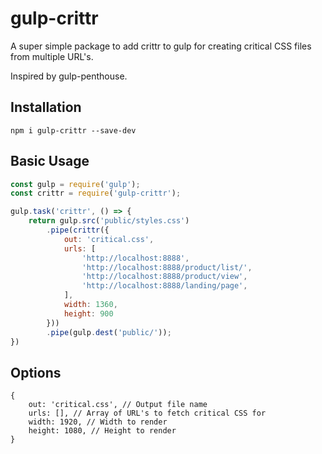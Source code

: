 # gulp-crittr
A super simple package to add crittr to gulp for creating critical CSS files from multiple URL's.

Inspired by gulp-penthouse.

## Installation

```
npm i gulp-crittr --save-dev
```

## Basic Usage

```js
const gulp = require('gulp');
const crittr = require('gulp-crittr');

gulp.task('crittr', () => {
	return gulp.src('public/styles.css')
		.pipe(crittr({
			out: 'critical.css',
			urls: [
				'http://localhost:8888',
				'http://localhost:8888/product/list/',
				'http://localhost:8888/product/view',
				'http://localhost:8888/landing/page',
			],
			width: 1360,
			height: 900
		}))
		.pipe(gulp.dest('public/'));
})
```

## Options

```
{
	out: 'critical.css', // Output file name
	urls: [], // Array of URL's to fetch critical CSS for
	width: 1920, // Width to render
	height: 1080, // Height to render
}

```

